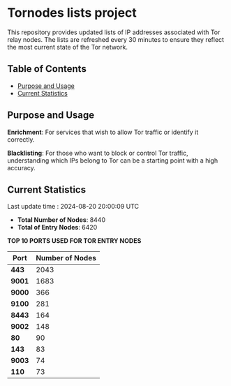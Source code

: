 # Tornodes lists project

This repository provides updated lists of IP addresses associated with Tor relay nodes. The lists are refreshed every 30 minutes to ensure they reflect the most current state of the Tor network.

## Table of Contents

- [Purpose and Usage](#purpose-and-usage)
- [Current Statistics](#current-statistics)


## Purpose and Usage

**Enrichment**: For services that wish to allow Tor traffic or identify it correctly.

**Blacklisting**: For those who want to block or control Tor traffic, understanding which IPs belong to Tor can be a starting point with a high accuracy.

## Current Statistics

Last update time : 2024-08-20 20:00:09 UTC

- **Total Number of Nodes**: 8440
- **Total of Entry Nodes**: 6420

**TOP 10 PORTS USED FOR TOR ENTRY NODES**

| **Port** | **Number of Nodes** |
|------|-----------------|
| **443**   | 2043  |
| **9001**   | 1683  |
| **9000**   | 366  |
| **9100**   | 281  |
| **8443**   | 164  |
| **9002**   | 148  |
| **80**   | 90  |
| **143**   | 83  |
| **9003**   | 74  |
| **110**   | 73  |

